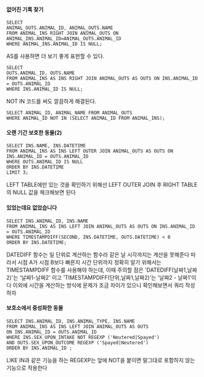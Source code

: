 #### 없어진 기록 찾기
~~~MySQL
SELECT 
ANIMAL_OUTS.ANIMAL_ID, ANIMAL_OUTS.NAME
FROM ANIMAL_INS RIGHT JOIN ANIMAL_OUTS ON ANIMAL_INS.ANIMAL_ID=ANIMAL_OUTS.ANIMAL_ID
WHERE ANIMAL_INS.ANIMAL_ID IS NULL;
~~~
AS를 사용하면 더 보기 좋게 표현할 수 있다.

~~~MySQL
SELECT 
OUTS.ANIMAL_ID, OUTS.NAME
FROM ANIMAL_INS AS INS RIGHT JOIN ANIMAL_OUTS AS OUTS ON INS.ANIMAL_ID = OUTS.ANIMAL_ID
WHERE INS.ANIMAL_ID IS NULL;
~~~


NOT IN 코드를 써도 깔끔하게 해결된다.
~~~MySQL
SELECT ANIMAL_ID, ANIMAL_NAME FROM ANIMAL_OUTS
WHERE ANIMAL_ID NOT IN (SELECT ANIMAL_ID FROM ANIMAL_INS);
~~~

#### 오랜 기간 보호한 동물(2)
~~~MySQL
SELECT INS.NAME, INS.DATETIME
FROM ANIMAL_INS AS INS LEFT OUTER JOIN ANIMAL_OUTS AS OUTS ON INS.ANIMAL_ID = OUTS.ANIMAL_ID
WHERE OUTS.ANIMAL_ID IS NULL
ORDER BY INS.DATETIME
LIMIT 3;
~~~
LEFT TABLE에만 있는 것을 확인하기 위해선 LEFT OUTER JOIN 후 RIGHT TABLE의 NULL 값을 체크해보면 된다


#### 있었는데요 없었습니다
~~~MySQL
SELECT INS.ANIMAL_ID, INS.NAME
FROM ANIMAL_INS AS INS LEFT JOIN ANIMAL_OUTS AS OUTS ON INS.ANIMAL_ID = OUTS.ANIMAL_ID
WHERE TIMESTAMPDIFF(SECOND, INS.DATETIME, OUTS.DATETIME) < 0 
ORDER BY INS.DATETIME;
~~~
DATEDIFF 함수는 일 단위로 계산하는 함수라 같은 날 시각까지는 계산을 못해준다
따라서 시점 A가 시점 B보다 빠른지 시간 단위까지 정확히 알기 위해서는 TIMESTAMPDIFF 함수를 사용해야 하는데, 
이때 주의할 점은 'DATEDIFF(날짜1,날짜2)'는 '날짜1-날짜2' 이고 'TIMESTAMPDIFF(단위,날짜1,날짜2)'는 '날짜2 - 날짜1'이다
이외에 시간을 계산하는 방식에 문제가 조금 차이가 있으니 확인해보면서 쿼리 작성하자

#### 보호소에서 중성화한 동물
~~~MySQL
SELECT INS.ANIMAL_ID, INS.ANIMAL_TYPE, INS.NAME
FROM ANIMAL_INS AS INS LEFT JOIN ANIMAL_OUTS AS OUTS
ON INS.ANIMAL_ID = OUTS.ANIMAL_ID
WHERE INS.SEX_UPON_INTAKE NOT REGEXP ('Neutered|Spayed')
AND OUTS.SEX_UPON_OUTCOME REGEXP ('Spayed|Neutered')
ORDER BY INS.ANIMAL_ID ;
~~~
LIKE IN과 같은 기능을 하는 REGEXP는 앞에 NOT을 붙이면 말그대로 포함하지 않는 기능으로 작용한다

